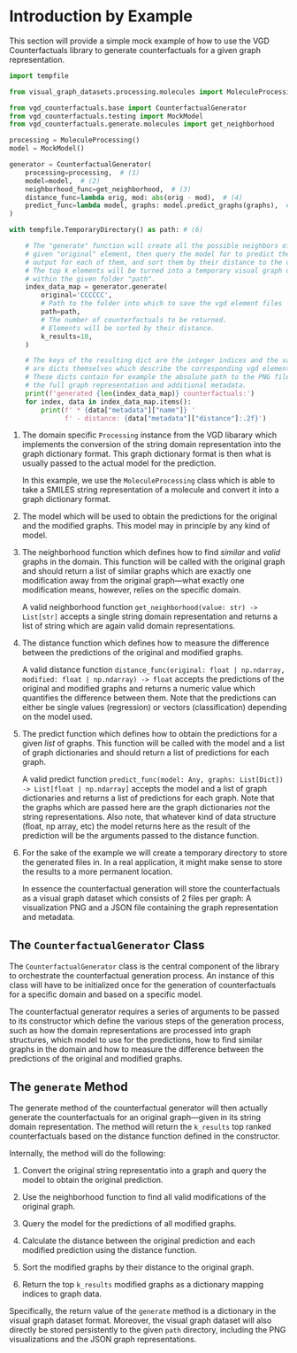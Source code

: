 # Introduction by Example

This section will provide a simple mock example of how to use the VGD Counterfactuals library to generate counterfactuals for a given graph representation.

```python title="Basic Example"
import tempfile

from visual_graph_datasets.processing.molecules import MoleculeProcessing

from vgd_counterfactuals.base import CounterfactualGenerator
from vgd_counterfactuals.testing import MockModel
from vgd_counterfactuals.generate.molecules import get_neighborhood

processing = MoleculeProcessing() 
model = MockModel()

generator = CounterfactualGenerator(
    processing=processing,  # (1)
    model=model,  # (2)
    neighborhood_func=get_neighborhood,  # (3)
    distance_func=lambda orig, mod: abs(orig - mod),  # (4)
    predict_func=lambda model, graphs: model.predict_graphs(graphs),  # (5) 
)

with tempfile.TemporaryDirectory() as path: # (6)

    # The "generate" function will create all the possible neighbors of the
    # given "original" element, then query the model for to predict the
    # output for each of them, and sort them by their distance to the original.
    # The top k elements will be turned into a temporary visual graph dataset
    # within the given folder "path".
    index_data_map = generator.generate(
        original='CCCCCC',
        # Path to the folder into which to save the vgd element files
        path=path,
        # The number of counterfactuals to be returned.
        # Elements will be sorted by their distance.
        k_results=10,
    )

    # The keys of the resulting dict are the integer indices and the values
    # are dicts themselves which describe the corresponding vgd elements.
    # These dicts contain for example the absolute path to the PNG file,
    # the full graph representation and additional metadata.
    print(f'generated {len(index_data_map)} counterfactuals:')
    for index, data in index_data_map.items():
        print(f' * {data["metadata"]["name"]} '
              f' - distance: {data["metadata"]["distance"]:.2f}')

```

1.  The domain specific ``Processing`` instance from the VGD libarary which implements the conversion
    of the string domain representation into the graph dictionary format. This graph dictionary format 
    is then what is usually passed to the actual model for the prediction.

    In this example, we use the ``MoleculeProcessing`` class which is able to take a SMILES string 
    representation of a molecule and convert it into a graph dictionary format.

2.  The model which will be used to obtain the predictions for the original and the modified graphs.
    This model may in principle by any kind of model.

3.  The neighborhood function which defines how to find *similar* and *valid* graphs in the domain. 
    This function will be called with the original graph and should return a list of similar graphs which are exactly one modification away from the original graph&mdash;what exactly one modification means, however, relies on the specific domain.

    A valid neighborhood function ``get_neighborhood(value: str) -> List[str]`` accepts a single string domain representation and returns a list of string which are again valid domain representations.

4.  The distance function which defines how to measure the difference between the predictions 
    of the original and modified graphs. 

    A valid distance function ``distance_func(original: float | np.ndarray, modified: float | np.ndarray) -> float`` accepts the predictions of the original and modified graphs and returns a numeric value which quantifies the difference between them. Note that the predictions can either be single values (regression) or vectors (classification) depending on the model used.

5.  The predict function which defines how to obtain the predictions for a given *list* of graphs. 
    This function will be called with the model and a list of graph dictionaries and should return a list of predictions for each graph.

    A valid predict function ``predict_func(model: Any, graphs: List[Dict]) -> List[float | np.ndarray]`` accepts the model and a list of graph dictionaries and returns a list of predictions for each graph. Note that the graphs which are passed here are the graph dictionaries *not* the string representations. Also note, that whatever kind of data structure (float, np array, etc) the model returns here as the result of the prediction will be the arguments passed to the distance function.

6.  For the sake of the example we will create a temporary directory to store the generated files 
    in. In a real application, it might make sense to store the results to a more permanent location.

    In essence the counterfactual generation will store the counterfactuals as a visual graph dataset
    which consists of 2 files per graph: A visualization PNG and a JSON file containing the graph 
    representation and metadata.


## The ``CounterfactualGenerator`` Class

The ``CounterfactualGenerator`` class is the central component of the library to orchestrate the counterfactual generation process. An instance of this class will have to be initialized once for the generation of counterfactuals for a specific domain and based on a specific model.

The counterfactual generator requires a series of arguments to be passed to its constructor which define the various steps of the generation process, such as how the domain representations are processed into graph structures, which model to use for the predictions, how to find similar graphs in the domain and how to measure the difference between the predictions of the original and modified graphs.

## The ``generate`` Method

The generate method of the counterfactual generator will then actually generate the counterfactuals for an original graph&mdash;given in its string domain representation. The method will return the ``k_results`` top ranked counterfactuals based on the distance function defined in the constructor.

Internally, the method will do the following:

1. Convert the original string representatio into a graph and query the model to obtain the original prediction.

2. Use the neighborhood function to find all valid modifications of the original graph.

3. Query the model for the predictions of all modified graphs.

4. Calculate the distance between the original prediction and each modified prediction using the distance function.

5. Sort the modified graphs by their distance to the original graph.

6. Return the top `k_results` modified graphs as a dictionary mapping indices to graph data.

Specifically, the return value of the `generate` method is a dictionary in the visual graph dataset format. Moreover, the visual graph dataset will also directly be stored persistently to the given ``path`` directory, including the PNG visualizations and the JSON graph representations.